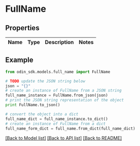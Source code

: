 # FullName


## Properties

Name | Type | Description | Notes
------------ | ------------- | ------------- | -------------

## Example

```python
from odin_sdk.models.full_name import FullName

# TODO update the JSON string below
json = "{}"
# create an instance of FullName from a JSON string
full_name_instance = FullName.from_json(json)
# print the JSON string representation of the object
print FullName.to_json()

# convert the object into a dict
full_name_dict = full_name_instance.to_dict()
# create an instance of FullName from a dict
full_name_form_dict = full_name.from_dict(full_name_dict)
```
[[Back to Model list]](../README.md#documentation-for-models) [[Back to API list]](../README.md#documentation-for-api-endpoints) [[Back to README]](../README.md)


